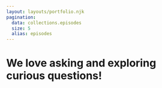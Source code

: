 ```yaml
---
layout: layouts/portfolio.njk
pagination:
  data: collections.episodes
  size: 5
  alias: episodes
---
```

# We love <span>asking</span> and exploring <span>curious</span> questions!
